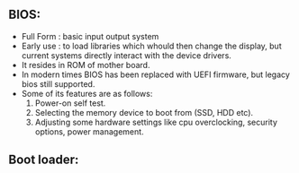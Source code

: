 ## BIOS:
- Full Form : basic input output system
- Early use : to load libraries which whould then change the display, but current systems directly interact with the device drivers.
- It resides in ROM of mother board.
- In modern times BIOS has been replaced with UEFI firmware, but legacy bios still supported.
- Some of its features are as follows:
  1. Power-on self test.
  2. Selecting the memory device to boot from (SSD, HDD etc).
  3. Adjusting some hardware settings like cpu overclocking, security options, power management.

## Boot loader:
